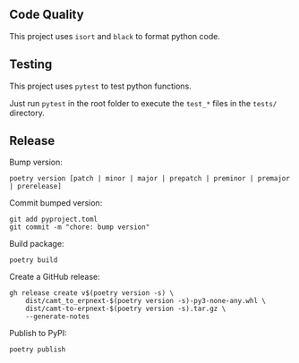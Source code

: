 ## Code Quality

This project uses `isort` and `black` to format python code.

## Testing

This project uses `pytest` to test python functions.

Just run `pytest` in the root folder to  execute the `test_*` files in the `tests/` directory.

## Release

Bump version:

```
poetry version [patch | minor | major | prepatch | preminor | premajor | prerelease]
```

Commit bumped version:

```
git add pyproject.toml
git commit -m "chore: bump version"
```

Build package:

```
poetry build
```

Create a GitHub release:

```
gh release create v$(poetry version -s) \
    dist/camt_to_erpnext-$(poetry version -s)-py3-none-any.whl \
    dist/camt-to-erpnext-$(poetry version -s).tar.gz \
    --generate-notes
```

Publish to PyPI:

```
poetry publish
```
